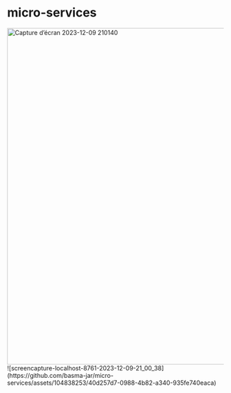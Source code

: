 # micro-services
<img width="782" alt="Capture d’écran 2023-12-09 210140" src="https://github.com/basma-jar/micro-services/assets/104838253/632e0bf4-2a26-4046-b24f-c74e1cab6e4a">
![screencapture-localhost-8761-2023-12-09-21_00_38](https://github.com/basma-jar/micro-services/assets/104838253/40d257d7-0988-4b82-a340-935fe740eaca)
